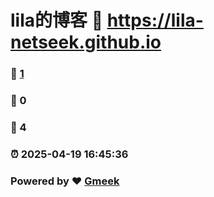 # lila的博客 :link: https://lila-netseek.github.io 
### :page_facing_up: [1](https://lila-netseek.github.io/tag.html) 
### :speech_balloon: 0 
### :hibiscus: 4 
### :alarm_clock: 2025-04-19 16:45:36 
### Powered by :heart: [Gmeek](https://github.com/Meekdai/Gmeek)
